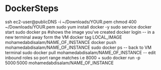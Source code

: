 # DockerSteps
ssh ec2-user@publicDNS -i ~/Downloads/YOUR.pem
chmod 400 ~/Downloads/YOUR.pem
sudo yum install docker -y
sudo service docker start
sudo docker ps
#shows the image you've created
docker login
-- in a new terminal away form the VM
docker tag LOCAL_IMAGE mohamedabdisalam/NAME_OF_INSTANCE
docker push mohamedabdisalam/NAME_OF_INSTANCE
sudo docker ps
-- back to VM terminal
sudo docker pull mohamedabdisalam/NAME_OF_INSTANCE
-- edit inbound roles so port range matches i.e 8000 + 
sudo docker run -p 5000:5000 mohamedabdisalam/NAME_OF_INSTANCE
